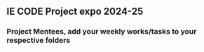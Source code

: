 ## IE CODE Project expo 2024-25
### Project Mentees, add your weekly works/tasks to your respective folders 
